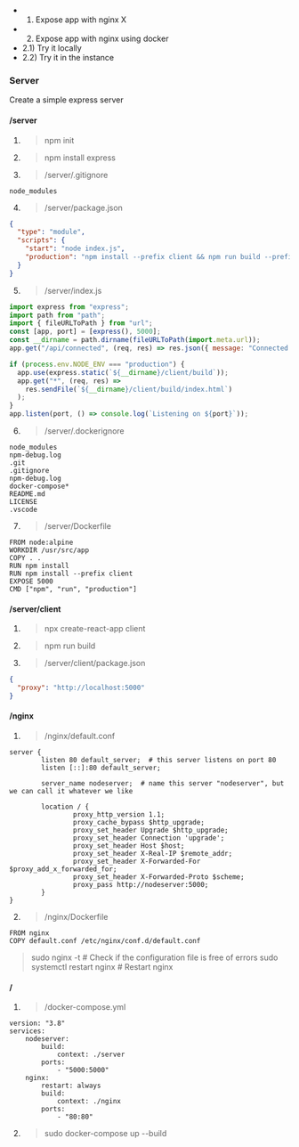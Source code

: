 * 1) Expose app with nginx X
* 2) Expose app with nginx using docker
* 2.1) Try it locally
* 2.2) Try it in the instance

### Server
Create a simple express server

#### /server

1. > npm init
2. > npm install express
3. > /server/.gitignore
```
node_modules
```
4. > /server/package.json

```json
{
  "type": "module",
  "scripts": {
    "start": "node index.js",
    "production": "npm install --prefix client && npm run build --prefix client && npm install && NODE_ENV=production npm start"
  }
}
```

5. > /server/index.js

```javascript
import express from "express";
import path from "path";
import { fileURLToPath } from "url";
const [app, port] = [express(), 5000];
const __dirname = path.dirname(fileURLToPath(import.meta.url));
app.get("/api/connected", (req, res) => res.json({ message: "Connected!" }));

if (process.env.NODE_ENV === "production") {
  app.use(express.static(`${__dirname}/client/build`));
  app.get("*", (req, res) =>
    res.sendFile(`${__dirname}/client/build/index.html`)
  );
}
app.listen(port, () => console.log(`Listening on ${port}`));
```
6. > /server/.dockerignore
```
node_modules
npm-debug.log
.git
.gitignore
npm-debug.log
docker-compose*
README.md
LICENSE
.vscode
```

7. > /server/Dockerfile
```
FROM node:alpine
WORKDIR /usr/src/app
COPY . .
RUN npm install
RUN npm install --prefix client
EXPOSE 5000
CMD ["npm", "run", "production"]
```


#### /server/client

1. > npx create-react-app client
2. > npm run build
3. > /server/client/package.json
```json
{
  "proxy": "http://localhost:5000"
}
```

#### /nginx

1. > /nginx/default.conf
```
server {
        listen 80 default_server;  # this server listens on port 80
        listen [::]:80 default_server;
        
        server_name nodeserver;  # name this server "nodeserver", but we can call it whatever we like

        location / {
                proxy_http_version 1.1;
                proxy_cache_bypass $http_upgrade;
                proxy_set_header Upgrade $http_upgrade;
                proxy_set_header Connection 'upgrade';
                proxy_set_header Host $host;
                proxy_set_header X-Real-IP $remote_addr;
                proxy_set_header X-Forwarded-For $proxy_add_x_forwarded_for;
                proxy_set_header X-Forwarded-Proto $scheme;
                proxy_pass http://nodeserver:5000;
        }
}
```
2. > /nginx/Dockerfile
```
FROM nginx
COPY default.conf /etc/nginx/conf.d/default.conf
```

> sudo nginx -t # Check if the configuration file is free of errors
> sudo systemctl restart nginx # Restart nginx


#### /

1. > /docker-compose.yml
```
version: "3.8"
services:
    nodeserver:
        build:
            context: ./server
        ports:
            - "5000:5000"
    nginx:
        restart: always
        build:
            context: ./nginx
        ports:
            - "80:80"
```

2. > sudo docker-compose up --build


